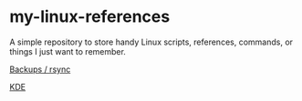 # my-linux-references
A simple repository to store handy Linux scripts, references, commands, or things I just want to remember.

[Backups / rsync](BackupsAndRsync.md)

[KDE](KDE.md)
